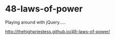 # 48-laws-of-power

Playing around with jQuery.....

http://thehighpriestess.github.io/48-laws-of-power/
